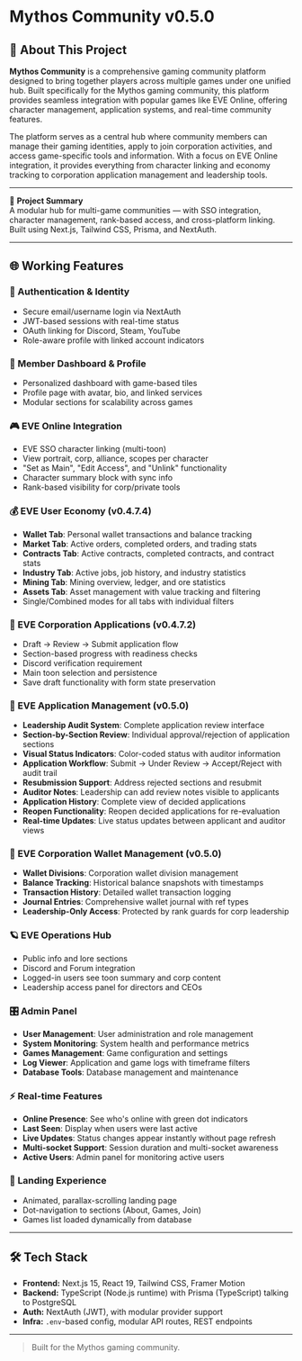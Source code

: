 # Mythos Community v0.5.0

## 📖 About This Project

**Mythos Community** is a comprehensive gaming community platform designed to bring together players across multiple games under one unified hub. Built specifically for the Mythos gaming community, this platform provides seamless integration with popular games like EVE Online, offering character management, application systems, and real-time community features.

The platform serves as a central hub where community members can manage their gaming identities, apply to join corporation activities, and access game-specific tools and information. With a focus on EVE Online integration, it provides everything from character linking and economy tracking to corporation application management and leadership tools.

---

🚀 **Project Summary**  
A modular hub for multi-game communities — with SSO integration, character management, rank-based access, and cross-platform linking. Built using Next.js, Tailwind CSS, Prisma, and NextAuth.

---

## 🌐 Working Features

### 🔐 Authentication & Identity
- Secure email/username login via NextAuth
- JWT-based sessions with real-time status
- OAuth linking for Discord, Steam, YouTube
- Role-aware profile with linked account indicators

### 👤 Member Dashboard & Profile
- Personalized dashboard with game-based tiles
- Profile page with avatar, bio, and linked services
- Modular sections for scalability across games

### 🎮 EVE Online Integration
- EVE SSO character linking (multi-toon)
- View portrait, corp, alliance, scopes per character
- "Set as Main", "Edit Access", and "Unlink" functionality
- Character summary block with sync info
- Rank-based visibility for corp/private tools

### 💰 EVE User Economy (v0.4.7.4)
- **Wallet Tab**: Personal wallet transactions and balance tracking
- **Market Tab**: Active orders, completed orders, and trading stats
- **Contracts Tab**: Active contracts, completed contracts, and contract stats
- **Industry Tab**: Active jobs, job history, and industry statistics
- **Mining Tab**: Mining overview, ledger, and ore statistics
- **Assets Tab**: Asset management with value tracking and filtering
- Single/Combined modes for all tabs with individual filters

### 📝 EVE Corporation Applications (v0.4.7.2)
- Draft → Review → Submit application flow
- Section-based progress with readiness checks
- Discord verification requirement
- Main toon selection and persistence
- Save draft functionality with form state preservation

### 🎯 EVE Application Management (v0.5.0)
- **Leadership Audit System**: Complete application review interface
- **Section-by-Section Review**: Individual approval/rejection of application sections
- **Visual Status Indicators**: Color-coded status with auditor information
- **Application Workflow**: Submit → Under Review → Accept/Reject with audit trail
- **Resubmission Support**: Address rejected sections and resubmit
- **Auditor Notes**: Leadership can add review notes visible to applicants
- **Application History**: Complete view of decided applications
- **Reopen Functionality**: Reopen decided applications for re-evaluation
- **Real-time Updates**: Live status updates between applicant and auditor views

### 💼 EVE Corporation Wallet Management (v0.5.0)
- **Wallet Divisions**: Corporation wallet division management
- **Balance Tracking**: Historical balance snapshots with timestamps
- **Transaction History**: Detailed wallet transaction logging
- **Journal Entries**: Comprehensive wallet journal with ref types
- **Leadership-Only Access**: Protected by rank guards for corp leadership

### 🪐 EVE Operations Hub
- Public info and lore sections
- Discord and Forum integration
- Logged-in users see toon summary and corp content
- Leadership access panel for directors and CEOs

### 🎛️ Admin Panel
- **User Management**: User administration and role management
- **System Monitoring**: System health and performance metrics
- **Games Management**: Game configuration and settings
- **Log Viewer**: Application and game logs with timeframe filters
- **Database Tools**: Database management and maintenance

### ⚡ Real-time Features
- **Online Presence**: See who's online with green dot indicators
- **Last Seen**: Display when users were last active
- **Live Updates**: Status changes appear instantly without page refresh
- **Multi-socket Support**: Session duration and multi-socket awareness
- **Active Users**: Admin panel for monitoring active users

### 🌌 Landing Experience
- Animated, parallax-scrolling landing page
- Dot-navigation to sections (About, Games, Join)
- Games list loaded dynamically from database

---

## 🛠️ Tech Stack
- **Frontend:** Next.js 15, React 19, Tailwind CSS, Framer Motion
- **Backend:** TypeScript (Node.js runtime) with Prisma (TypeScript) talking to PostgreSQL
- **Auth:** NextAuth (JWT), with modular provider support
- **Infra:** `.env`-based config, modular API routes, REST endpoints

---

> Built for the Mythos gaming community.